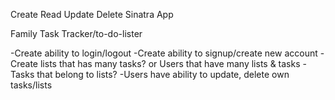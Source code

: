 Create Read Update Delete Sinatra App

Family Task Tracker/to-do-lister

-Create ability to login/logout
-Create ability to signup/create new account
-Create lists that has many tasks? or Users that have many lists & tasks
-Tasks that belong to lists?
-Users have ability to update, delete own tasks/lists
